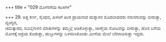 +++
title = "029 ಮೊಳೆನಗೆಯ ಕಟಕಿಗಳ"

+++
29. ಅತ್ತ ಕರ್ಣ, ಸೈಂಧವ, ಖಳರಿಗೆ ತಿಲಕ ಪ್ರಾಯನಾದ ದುಶ್ಶಾಸನ ಮೊದಲಾದವರು ನಸುನಗುವನ್ನು ಬೀರುತ್ತಾ, ವ್ಯಂಗ್ಯದ,   
ಚಮತ್ಕಾರದ, ಸವಿಬೈಗುಳಿನ ಮಾತುಗಳನ್ನು ತಮ್ಮಲ್ಲೆ ಆಡಿಕೊಳ್ಳುತ್ತಾ, ಜಾಣ್ಮೆಯ ನೋಟವನ್ನು ಬೀರುತ್ತಾ, ಹೊಸ ಬಗೆಯ ಮೋಸಕ್ಕೆ ಆಶ್ರಯ ಕೊಡುತ್ತಾ, ಹುಬ್ಬುಗಳನ್ನು ಒಳಸರಿಸಿಕೊಂಡು ಮೀಸೆಯ ಮೇಲೆ ಬೆರಳಾಡಿಸುತ್ತಾ ಇದ್ದರು.